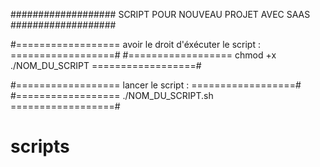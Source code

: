 ################### SCRIPT POUR NOUVEAU PROJET AVEC SAAS ###################

#================== avoir le droit d'éxécuter le script : ==================#
#================== chmod +x ./NOM_DU_SCRIPT ==================#

#================== lancer le script : ==================#
#================== ./NOM_DU_SCRIPT.sh ==================#
# scripts
